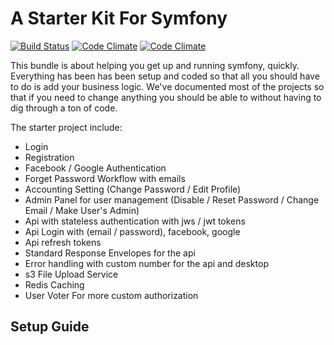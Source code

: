 A Starter Kit For Symfony
============
[![Build Status](https://travis-ci.org/phptuts/starterkitforsymfony.svg?branch=master)](https://travis-ci.org/phptuts/starterkitforsymfony) [![Code Climate](https://codeclimate.com/github/phptuts/starterkitforsymfony/badges/gpa.svg)](https://codeclimate.com/github/phptuts/starterkitforsymfony) [![Code Climate](https://codeclimate.com/github/phptuts/starterkitforsymfony/badges/coverage.svg)](https://codeclimate.com/github/phptuts/starterkitforsymfony)

This bundle is about helping you get up and running symfony, quickly.  Everything has been has been setup and coded so that all you should have to do is add your business logic. We've documented most of the projects so that if you need to change anything you should be able to without having to dig through a ton of code.  

The starter project include:

* Login
* Registration
* Facebook / Google Authentication
* Forget Password Workflow with emails
* Accounting Setting (Change Password / Edit Profile)
* Admin Panel for user management (Disable / Reset Password / Change Email / Make User's Admin)
* Api with stateless authentication with jws / jwt tokens
* Api Login with (email / password), facebook, google
* Api refresh tokens
* Standard Response Envelopes for the api
* Error handling with custom number for the api and desktop
* s3 File Upload Service
* Redis Caching
* User Voter For more custom authorization

## Setup Guide


